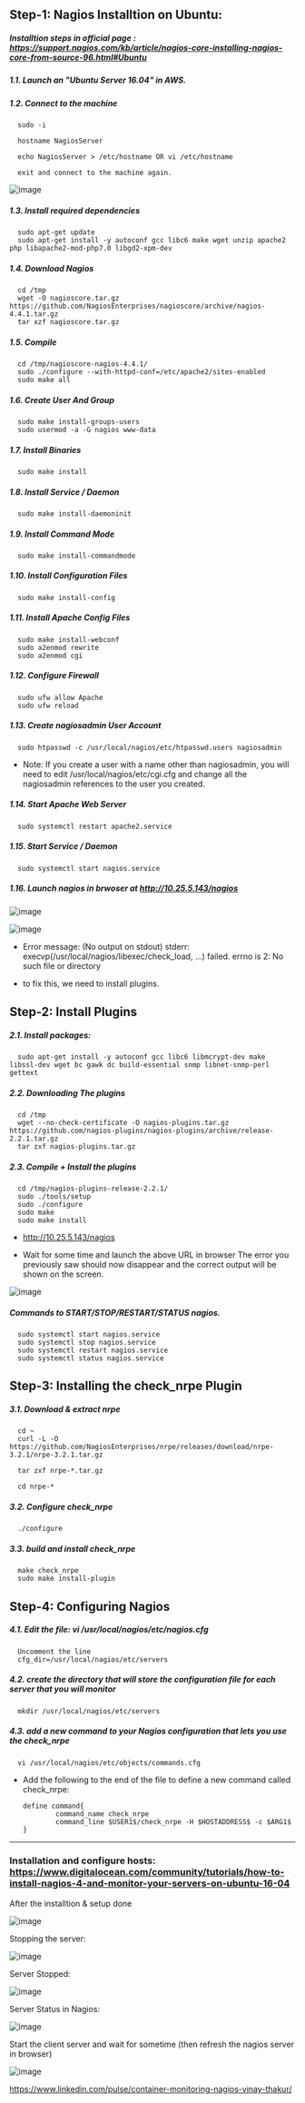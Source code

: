 
## Step-1: Nagios Installtion on Ubuntu: 

##### Installtion steps in official page : https://support.nagios.com/kb/article/nagios-core-installing-nagios-core-from-source-96.html#Ubuntu


##### 1.1. Launch an "Ubuntu Server 16.04" in AWS.

##### 1.2. Connect to the machine

      sudo -i
      
      hostname NagiosServer
      
      echo NagiosServer > /etc/hostname OR vi /etc/hostname
      
      exit and connect to the machine again.
      
      
![image](https://user-images.githubusercontent.com/24622526/44909089-87d71500-ad0d-11e8-9a8e-718e8cd7244a.png)

    
##### 1.3. Install required dependencies

      sudo apt-get update
      sudo apt-get install -y autoconf gcc libc6 make wget unzip apache2 php libapache2-mod-php7.0 libgd2-xpm-dev
      
##### 1.4. Download Nagios

      cd /tmp
      wget -O nagioscore.tar.gz https://github.com/NagiosEnterprises/nagioscore/archive/nagios-4.4.1.tar.gz
      tar xzf nagioscore.tar.gz
      
##### 1.5. Compile

      cd /tmp/nagioscore-nagios-4.4.1/
      sudo ./configure --with-httpd-conf=/etc/apache2/sites-enabled
      sudo make all
      
##### 1.6. Create User And Group

      sudo make install-groups-users
      sudo usermod -a -G nagios www-data
      
##### 1.7. Install Binaries

      sudo make install

##### 1.8. Install Service / Daemon

      sudo make install-daemoninit

##### 1.9. Install Command Mode

      sudo make install-commandmode

##### 1.10. Install Configuration Files

      sudo make install-config

##### 1.11. Install Apache Config Files

      sudo make install-webconf
      sudo a2enmod rewrite
      sudo a2enmod cgi

##### 1.12. Configure Firewall

      sudo ufw allow Apache
      sudo ufw reload

##### 1.13. Create nagiosadmin User Account

      sudo htpasswd -c /usr/local/nagios/etc/htpasswd.users nagiosadmin
      
* Note: If you create a user with a name other than nagiosadmin, you will need to edit /usr/local/nagios/etc/cgi.cfg and change all the nagiosadmin references to the user you created.

##### 1.14. Start Apache Web Server

      sudo systemctl restart apache2.service

##### 1.15. Start Service / Daemon

      sudo systemctl start nagios.service

##### 1.16. Launch nagios in brwoser at http://10.25.5.143/nagios

![image](https://user-images.githubusercontent.com/24622526/44911177-7a258d80-ad15-11e8-8b62-e21becb77313.png)


![image](https://user-images.githubusercontent.com/24622526/44909446-eb157700-ad0e-11e8-919d-68a357bc8244.png)

* Error message: (No output on stdout) stderr: execvp(/usr/local/nagios/libexec/check_load, ...) failed. errno is 2: No such file or directory 

* to fix this, we need to install plugins.

## Step-2: Install Plugins

##### 2.1. Install packages:

      sudo apt-get install -y autoconf gcc libc6 libmcrypt-dev make libssl-dev wget bc gawk dc build-essential snmp libnet-snmp-perl gettext

##### 2.2. Downloading The plugins

      cd /tmp
      wget --no-check-certificate -O nagios-plugins.tar.gz https://github.com/nagios-plugins/nagios-plugins/archive/release-2.2.1.tar.gz
      tar zxf nagios-plugins.tar.gz


##### 2.3. Compile + Install the plugins

      cd /tmp/nagios-plugins-release-2.2.1/
      sudo ./tools/setup
      sudo ./configure
      sudo make
      sudo make install
      
* http://10.25.5.143/nagios

* Wait for some time and launch the above URL in browser The error you previously saw should now disappear and the correct output will be shown on the screen.

![image](https://user-images.githubusercontent.com/24622526/44909610-81499d00-ad0f-11e8-8c66-34ad9aa5428d.png)

##### Commands to START/STOP/RESTART/STATUS nagios.

      sudo systemctl start nagios.service
      sudo systemctl stop nagios.service
      sudo systemctl restart nagios.service
      sudo systemctl status nagios.service
      
## Step-3: Installing the check_nrpe Plugin

##### 3.1. Download & extract nrpe

      cd ~
      curl -L -O https://github.com/NagiosEnterprises/nrpe/releases/download/nrpe-3.2.1/nrpe-3.2.1.tar.gz
      
      tar zxf nrpe-*.tar.gz
      
      cd nrpe-*
      
##### 3.2. Configure check_nrpe

      ./configure

##### 3.3. build and install check_nrpe

      make check_nrpe
      sudo make install-plugin
      
## Step-4: Configuring Nagios

##### 4.1. Edit the file: vi /usr/local/nagios/etc/nagios.cfg

      Uncomment the line
      cfg_dir=/usr/local/nagios/etc/servers
      
##### 4.2. create the directory that will store the configuration file for each server that you will monitor

      mkdir /usr/local/nagios/etc/servers
      
##### 4.3. add a new command to your Nagios configuration that lets you use the check_nrpe

      vi /usr/local/nagios/etc/objects/commands.cfg

* Add the following to the end of the file to define a new command called check_nrpe:

      define command{
              command_name check_nrpe
              command_line $USER1$/check_nrpe -H $HOSTADDRESS$ -c $ARG1$
      }


      
---


### Installation and configure hosts: https://www.digitalocean.com/community/tutorials/how-to-install-nagios-4-and-monitor-your-servers-on-ubuntu-16-04

After the installtion & setup done

![image](https://user-images.githubusercontent.com/24622526/44900118-46d20700-acf3-11e8-99f3-7ce337c4b4fc.png)

Stopping the server:

![image](https://user-images.githubusercontent.com/24622526/44900064-286c0b80-acf3-11e8-9217-a5bb4cb7e748.png)

Server Stopped:

![image](https://user-images.githubusercontent.com/24622526/44900092-3752be00-acf3-11e8-9ff4-df3899d80902.png)

Server Status in Nagios:

![image](https://user-images.githubusercontent.com/24622526/44899831-674d9180-acf2-11e8-81e6-d0a51677ead4.png)

Start the client server and wait for sometime (then refresh the nagios server in browser)

![image](https://user-images.githubusercontent.com/24622526/44899983-eba01480-acf2-11e8-9317-ff1e61660f71.png)

https://www.linkedin.com/pulse/container-monitoring-nagios-vinay-thakur/

